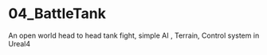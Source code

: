 # 04_BattleTank
An open world head to head tank fight, simple AI , Terrain, Control system in Ureal4
